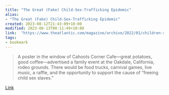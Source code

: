 ```yaml
---
title: "The Great (Fake) Child-Sex-Trafficking Epidemic"
alias:
- "The Great (Fake) Child-Sex-Trafficking Epidemic"
created: 2023-08-12T21:43:09+10:00
modified: 2023-08-13T00:11:49+10:00
link:  "https://www.theatlantic.com/magazine/archive/2022/01/children-sex-trafficking-conspiracy-epidemic/620845/"
tags:
- bookmark
---
```


> A poster in the window of Cahoots Corner Cafe—great potatoes, good coffee—advertised a family event at the Oakdale, California, rodeo grounds. There would be food trucks, carnival games, live music, a raffle, and the opportunity to support the cause of “freeing child sex slaves.”

[Link](https://www.theatlantic.com/magazine/archive/2022/01/children-sex-trafficking-conspiracy-epidemic/620845/)